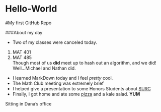 Hello-World
===========

#My first GitHub Repo

###About my day
* Two of my classes were canceled today.
 1. MAT 401
 2. MAT 485  
  Though most of us **did** meet up to hash out an algorithm, and we did! Well...Michael and Nathan did.
* I learned MarkDown today and I feel _pretty_ cool. 
* The Math Club meeting was extremely brief
* I helped give a presentation to some Honors Students about [SURC](http://nau.edu/Undergraduate-Research/Student-Undergraduate-Research-Council/)
* Finally, I got home and ate some [pizza](http://scene7.samsclub.com/is/image/samsclub/0007192127254_A?$img_size_380x380$) and a kale salad. **YUM**

Sitting in Dana’s office
